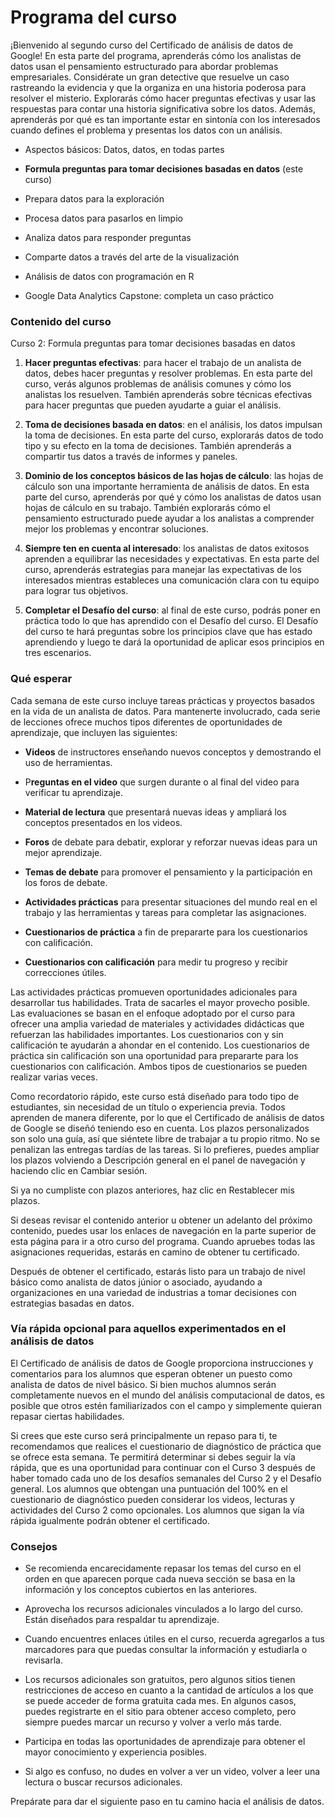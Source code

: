# Programa del curso
¡Bienvenido al segundo curso del Certificado de análisis de datos de Google! En esta parte del programa, aprenderás cómo los analistas de datos usan el pensamiento estructurado para abordar problemas empresariales. Considérate un gran detective que resuelve un caso rastreando la evidencia y que la organiza en una historia poderosa para resolver el misterio. Explorarás cómo hacer preguntas efectivas y usar las respuestas para contar una historia significativa sobre los datos. Además, aprenderás por qué es tan importante estar en sintonía con los interesados cuando defines el problema y presentas los datos con un análisis.

 
- Aspectos básicos: Datos, datos, en todas partes

- **Formula preguntas para tomar decisiones basadas en datos** (este curso)

- Prepara datos para la exploración

- Procesa datos para pasarlos en limpio

- Analiza datos para responder preguntas

- Comparte datos a través del arte de la visualización

- Análisis de datos con programación en R

- Google Data Analytics Capstone: completa un caso práctico

### Contenido del curso
Curso 2: Formula preguntas para tomar decisiones basadas en datos

1. **Hacer preguntas efectivas**: para hacer el trabajo de un analista de datos, debes hacer preguntas y resolver problemas. En esta parte del curso, verás algunos problemas de análisis comunes y cómo los analistas los resuelven. También aprenderás sobre técnicas efectivas para hacer preguntas que pueden ayudarte a guiar el análisis.

2. **Toma de decisiones basada en datos**: en el análisis, los datos impulsan la toma de decisiones. En esta parte del curso, explorarás datos de todo tipo y su efecto en la toma de decisiones. También aprenderás a compartir tus datos a través de informes y paneles.

3. **Dominio de los conceptos básicos de las hojas de cálculo**: las hojas de cálculo son una importante herramienta de análisis de datos. En esta parte del curso, aprenderás por qué y cómo los analistas de datos usan hojas de cálculo en su trabajo. También explorarás cómo el pensamiento estructurado puede ayudar a los analistas a comprender mejor los problemas y encontrar soluciones. 

4. **Siempre ten en cuenta al interesado**: los analistas de datos exitosos aprenden a equilibrar las necesidades y expectativas. En esta parte del curso, aprenderás estrategias para manejar las expectativas de los interesados mientras estableces una comunicación clara con tu equipo para lograr tus objetivos.  

5. **Completar el Desafío del curso**: al final de este curso, podrás poner en práctica todo lo que has aprendido con el Desafío del curso. El Desafío del curso te hará preguntas sobre los principios clave que has estado aprendiendo y luego te dará la oportunidad de aplicar esos principios en tres escenarios.

### Qué esperar
Cada semana de este curso incluye tareas prácticas y proyectos basados en la vida de un analista de datos. Para mantenerte involucrado, cada serie de lecciones ofrece muchos tipos diferentes de oportunidades de aprendizaje, que incluyen las siguientes:

- **Videos** de instructores enseñando nuevos conceptos y demostrando el uso de herramientas.

- P**reguntas en el video** que surgen durante o al final del video para verificar tu aprendizaje.

- **Material de lectura** que presentará nuevas ideas y ampliará los conceptos presentados en los videos.

- **Foros** de debate para debatir, explorar y reforzar nuevas ideas para un mejor aprendizaje.

- **Temas de debate** para promover el pensamiento y la participación en los foros de debate.

- **Actividades prácticas** para presentar situaciones del mundo real en el trabajo y las herramientas y tareas para completar las asignaciones.

- **Cuestionarios de práctica** a fin de prepararte para los cuestionarios con calificación.

- **Cuestionarios con calificación** para medir tu progreso y recibir correcciones útiles. 

Las actividades prácticas promueven oportunidades adicionales para desarrollar tus habilidades. Trata de sacarles el mayor provecho posible. Las evaluaciones se basan en el enfoque adoptado por el curso para ofrecer una amplia variedad de materiales y actividades didácticas que refuerzan las habilidades importantes. Los cuestionarios con y sin calificación te ayudarán a ahondar en el contenido. Los cuestionarios de práctica sin calificación son una oportunidad para prepararte para los cuestionarios con calificación. Ambos tipos de cuestionarios se pueden realizar varias veces. 

Como recordatorio rápido, este curso está diseñado para todo tipo de estudiantes, sin necesidad de un título o experiencia previa. Todos aprenden de manera diferente, por lo que el Certificado de análisis de datos de Google se diseñó teniendo eso en cuenta. Los plazos personalizados son solo una guía, así que siéntete libre de trabajar a tu propio ritmo. No se penalizan las entregas tardías de las tareas. Si lo prefieres, puedes ampliar los plazos volviendo a Descripción general en el panel de navegación y haciendo clic en Cambiar sesión.

Si ya no cumpliste con plazos anteriores, haz clic en Restablecer mis plazos.

Si deseas revisar el contenido anterior u obtener un adelanto del próximo contenido, puedes usar los enlaces de navegación en la parte superior de esta página para ir a otro curso del programa. Cuando apruebes todas las asignaciones requeridas, estarás en camino de obtener tu certificado.

Después de obtener el certificado, estarás listo para un trabajo de nivel básico como analista de datos júnior o asociado, ayudando a organizaciones en una variedad de industrias a tomar decisiones con estrategias basadas en datos.

### Vía rápida opcional para aquellos experimentados en el análisis de datos
El Certificado de análisis de datos de Google proporciona instrucciones y comentarios para los alumnos que esperan obtener un puesto como analista de datos de nivel básico. Si bien muchos alumnos serán completamente nuevos en el mundo del análisis computacional de datos, es posible que otros estén familiarizados con el campo y simplemente quieran repasar ciertas habilidades. 

Si crees que este curso será principalmente un repaso para ti, te recomendamos que realices el cuestionario de diagnóstico de práctica que se ofrece esta semana. Te permitirá determinar si debes seguir la vía rápida, que es una oportunidad para continuar con el Curso 3 después de haber tomado cada uno de los desafíos semanales del Curso 2 y el Desafío general. Los alumnos que obtengan una puntuación del 100% en el cuestionario de diagnóstico pueden considerar los videos, lecturas y actividades del Curso 2 como opcionales. Los alumnos que sigan la vía rápida igualmente podrán obtener el certificado.

### Consejos
- Se recomienda encarecidamente repasar los temas del curso en el orden en que aparecen porque cada nueva sección se basa en la información y los conceptos cubiertos en las anteriores. 

- Aprovecha los recursos adicionales vinculados a lo largo del curso. Están diseñados para respaldar tu aprendizaje. 

- Cuando encuentres enlaces útiles en el curso, recuerda agregarlos a tus marcadores para que puedas consultar la información y estudiarla o revisarla.

- Los recursos adicionales son gratuitos, pero algunos sitios tienen restricciones de acceso en cuanto a la cantidad de artículos a los que se puede acceder de forma gratuita cada mes. En algunos casos, puedes registrarte en el sitio para obtener acceso completo, pero siempre puedes marcar un recurso y volver a verlo más tarde.

- Participa en todas las oportunidades de aprendizaje para obtener el mayor conocimiento y experiencia posibles. 

- Si algo es confuso, no dudes en volver a ver un video, volver a leer una lectura o buscar recursos adicionales.

Prepárate para dar el siguiente paso en tu camino hacia el análisis de datos.